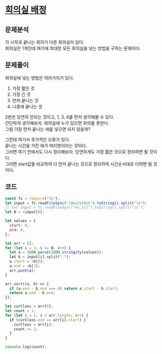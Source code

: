 # [회의실 배정](https://www.acmicpc.net/problem/1931)

## 문제분석

각 시작과 끝나는 회의가 다른 회의실이 있다.  
회의실은 1개인데 여기에 최대한 모든 회의실을 넣는 방법을 구하는 문제이다.

## 문제풀이

회의실에 넣는 방법은 여러가지가 있다.

1. 가장 짧은 것
2. 가장 긴 것
3. 먼저 끝나는 것
4. 나중에 끝나는 것

2번은 당연히 안되는 것이고, 1, 3, 4를 먼저 생각해볼 수 있다.  
간단하게 생각해보자. 회의실에 누가 있으면 회의를 못한다.  
그럼 가장 먼저 끝나는 애를 넣으면 되지 않을까?

그런데 여기서 추가적인 오류가 있다.  
끝나는 시간을 가진 애가 여러명이라는 것이다.  
그러면 여기 안에서도 다시 정리해보자. 당연하게도 가장 짧은 것으로 정리하면 될 것이다.  
그러면 start값을 비교하여 더 먼저 끝나는 것으로 정리하여 시간순서대로 더하면 될 것이다.

## 코드

```js
const fs = require("fs");
let input = fs.readFileSync("/dev/stdin").toString().split("\n");
// let input = fs.readFileSync("ex.txt").toString().split("\n");
let N = +input[0];

let values = {
  start: 0,
  end: 0,
};

let arr = [];
for (let i = 1; i <= N; i++) {
  let a = JSON.parse(JSON.stringify(values));
  let b = input[i].split(" ");
  a.start = +b[0];
  a.end = +b[1];
  arr.push(a);
}

arr.sort((a, b) => {
  if (a.end - b.end === 0) return a.start - b.start;
  return a.end - b.end;
});

let curClass = arr[0];
let count = 1;
for (let i = 1; i < arr.length; i++) {
  if (curClass.end <= arr[i].start) {
    curClass = arr[i];
    count += 1;
  }
}

console.log(count);
```
